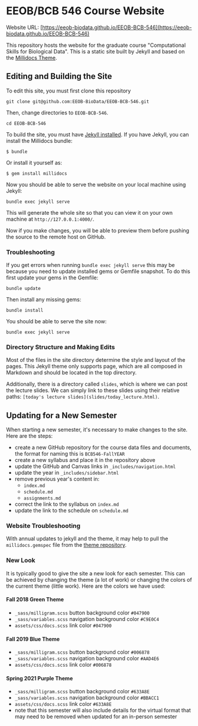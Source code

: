# EEOB/BCB 546 Course Website

Website URL: [https://eeob-biodata.github.io/EEOB-BCB-546](https://eeob-biodata.github.io/EEOB-BCB-546)

This repository hosts the website for the graduate course "Computational Skills for Biological Data". This is a static site built by Jekyll and based on the [Millidocs Theme](https://github.com/alexander-heimbuch/millidocs).

## Editing and Building the Site

To edit this site, you must first clone this repository

```
git clone git@github.com:EEOB-BioData/EEOB-BCB-546.git
```

Then, change directories to `EEOB-BCB-546`.

```
cd EEOB-BCB-546
```

To build the site, you must have [Jekyll installed](https://jekyllrb.com/docs/installation/). If you have Jekyll, you can install the Millidocs bundle:

    $ bundle

Or install it yourself as:

    $ gem install millidocs

Now you should be able to serve the website on your local machine using Jekyll:

```
bundle exec jekyll serve
```

This will generate the whole site so that you can view it on your own machine at `http://127.0.0.1:4000/`.

Now if you make changes, you will be able to preview them before pushing the source to the remote host on GitHub.

### Troubleshooting

If you get errors when running `bundle exec jekyll serve` this may be because you need to update installed gems or Gemfile snapshot. To do this first update your gems in the Gemfile:

```
bundle update
```

Then install any missing gems:

```
bundle install
```

You should be able to serve the site now:

```
bundle exec jekyll serve
```



### Directory Structure and Making Edits

Most of the files in the site directory determine the style and layout of the pages. This Jekyll theme only supports page, which are all composed in Markdown and should be located in the top directory. 

Additionally, there is a directory called `slides`, which is where we can post the lecture slides. We can simply link to these slides using their relative paths: `[today's lecture slides](slides/today_lecture.html)`.

## Updating for a New Semester

When starting a new semester, it's necessary to make changes to the site. Here are the steps:

* create a new GitHub repository for the course data files and documents, the format for naming this is `BCB546-FallYEAR`
* create a new syllabus and place it in the repository above
* update the GitHub and Canvas links in `_includes/navigation.html`
* update the year in `_includes/sidebar.html`
* remove previous year's content in:
	* `index.md`
	* `schedule.md`
	* `assignments.md`
* correct the link to the syllabus on `index.md`
* update the link to the schedule on `schedule.md`

### Website Troubleshooting

With annual updates to jekyll and the theme, it may help to pull the `millidocs.gemspec` file from the [theme repository](https://github.com/alexander-heimbuch/millidocs/blob/master/millidocs.gemspec).

### New Look

It is typically good to give the site a new look for each semester. This can be achieved by changing the theme (a lot of work) or changing the colors of the current theme (little work). Here are the colors we have used:

#### Fall 2018 Green Theme

* `_sass/milligram.scss` button background color `#047900`
* `_sass/variables.scss` navigation background color `#C9E0C4`
* `assets/css/docs.scss` link color `#047900`

#### Fall 2019 Blue Theme

* `_sass/milligram.scss` button background color `#006878`
* `_sass/variables.scss` navigation background color `#AAD4E6`
* `assets/css/docs.scss` link color `#006878`

#### Spring 2021 Purple Theme

* `_sass/milligram.scss` button background color `#633A8E`
* `_sass/variables.scss` navigation background color `#BBACC1`
* `assets/css/docs.scss` link color `#633A8E`
* note that this semester will also include details for the virtual format that may need to be removed when updated for an in-person semester

